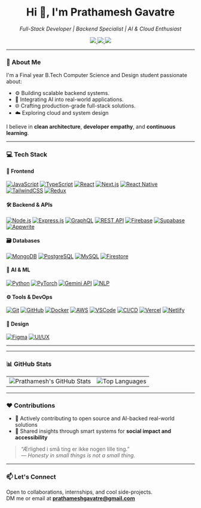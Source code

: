 <h1 align="center">Hi 👋, I'm Prathamesh Gavatre</h1>
<p align="center">
  <em>Full-Stack Developer | Backend Specialist | AI & Cloud Enthusiast</em>
</p>

<p align="center">
  <a href="https://prathameshgavatre.vercel.app/" target="_blank">
    <img src="https://img.shields.io/badge/Portfolio-%23000000.svg?style=flat-square&logo=vercel&logoColor=white" />
  </a>
  <a href="mailto:prathameshgavatre@gmail.com">
    <img src="https://img.shields.io/badge/Email-%23D14836.svg?style=flat-square&logo=gmail&logoColor=white" />
  </a>
  <a href="https://www.linkedin.com/in/prathamesh-gavatre-8362b9271/" target="_blank">
    <img src="https://img.shields.io/badge/LinkedIn-%230077B5.svg?style=flat-square&logo=linkedin&logoColor=white" />
  </a>
</p>

---

### 🧠 About Me

I'm a Final year B.Tech Computer Science and Design student passionate about:

- ⚙️ Building scalable backend systems.
- 🤖 Integrating AI into real-world applications.
- 🌐 Crafting production-grade full-stack solutions.
- ☁️ Exploring cloud and system design

I believe in **clean architecture**, **developer empathy**, and **continuous learning**.

---

### 💻 Tech Stack

#### 🧩 Frontend
[![JavaScript](https://img.shields.io/badge/-JavaScript-F7DF1E?style=for-the-badge&logo=javascript&logoColor=000)](https://developer.mozilla.org/en-US/docs/Web/JavaScript)
[![TypeScript](https://img.shields.io/badge/-TypeScript-3178C6?style=for-the-badge&logo=typescript&logoColor=white)](https://www.typescriptlang.org/)
[![React](https://img.shields.io/badge/-React-20232A?style=for-the-badge&logo=react&logoColor=61DAFB)](https://reactjs.org/)
[![Next.js](https://img.shields.io/badge/-Next.js-000?style=for-the-badge&logo=nextdotjs&logoColor=white)](https://nextjs.org/)
[![React Native](https://img.shields.io/badge/-React_Native-20232A?style=for-the-badge&logo=react&logoColor=61DAFB)](https://reactnative.dev/)
[![TailwindCSS](https://img.shields.io/badge/-TailwindCSS-38B2AC?style=for-the-badge&logo=tailwind-css&logoColor=white)](https://tailwindcss.com/)
[![Redux](https://img.shields.io/badge/-Redux-764ABC?style=for-the-badge&logo=redux&logoColor=white)](https://redux.js.org/)

#### 🛠 Backend & APIs
[![Node.js](https://img.shields.io/badge/-Node.js-339933?style=for-the-badge&logo=nodedotjs&logoColor=white)](https://nodejs.org/)
[![Express.js](https://img.shields.io/badge/-Express.js-000?style=for-the-badge&logo=express&logoColor=white)](https://expressjs.com/)
[![GraphQL](https://img.shields.io/badge/-GraphQL-E10098?style=for-the-badge&logo=graphql&logoColor=white)](https://graphql.org/)
[![REST API](https://img.shields.io/badge/-REST_API-FF6F00?style=for-the-badge&logo=api&logoColor=white)](https://restfulapi.net/)
[![Firebase](https://img.shields.io/badge/-Firebase-FFCA28?style=for-the-badge&logo=firebase&logoColor=black)](https://firebase.google.com/)
[![Supabase](https://img.shields.io/badge/Supabase-3ECF8E?style=for-the-badge&logo=supabase&logoColor=white)](https://supabase.com/)
[![Appwrite](https://img.shields.io/badge/-Appwrite-F02E65?style=for-the-badge&logo=appwrite&logoColor=white)](https://appwrite.io/)

#### 🗃 Databases
[![MongoDB](https://img.shields.io/badge/-MongoDB-4EA94B?style=for-the-badge&logo=mongodb&logoColor=white)](https://www.mongodb.com/)
[![PostgreSQL](https://img.shields.io/badge/-PostgreSQL-316192?style=for-the-badge&logo=postgresql&logoColor=white)](https://www.postgresql.org/)
[![MySQL](https://img.shields.io/badge/-MySQL-00758F?style=for-the-badge&logo=mysql&logoColor=white)](https://www.mysql.com/)
[![Firestore](https://img.shields.io/badge/-Firestore-FF6F00?style=for-the-badge&logo=google-cloud&logoColor=white)](https://firebase.google.com/docs/firestore)

#### 🧠 AI & ML
[![Python](https://img.shields.io/badge/-Python-3776AB?style=for-the-badge&logo=python&logoColor=white)](https://www.python.org/)
[![PyTorch](https://img.shields.io/badge/-PyTorch-EE4C2C?style=for-the-badge&logo=pytorch&logoColor=white)](https://pytorch.org/)
[![Gemini API](https://img.shields.io/badge/-Gemini_API-4285F4?style=for-the-badge&logo=google&logoColor=white)](https://deepmind.google/technologies/gemini/)
[![NLP](https://img.shields.io/badge/-NLP-9C27B0?style=for-the-badge&logo=ai&logoColor=white)](https://en.wikipedia.org/wiki/Natural_language_processing)

#### ⚙️ Tools & DevOps
[![Git](https://img.shields.io/badge/-Git-F05032?style=for-the-badge&logo=git&logoColor=white)](https://git-scm.com/)
[![GitHub](https://img.shields.io/badge/-GitHub-181717?style=for-the-badge&logo=github&logoColor=white)](https://github.com/)
[![Docker](https://img.shields.io/badge/-Docker-2496ED?style=for-the-badge&logo=docker&logoColor=white)](https://www.docker.com/)
[![AWS](https://img.shields.io/badge/-AWS-232F3E?style=for-the-badge&logo=amazonaws&logoColor=white)](https://aws.amazon.com/)
[![VSCode](https://img.shields.io/badge/-VSCode-007ACC?style=for-the-badge&logo=visual-studio-code&logoColor=white)](https://code.visualstudio.com/)
[![CI/CD](https://img.shields.io/badge/-CI/CD-0A0A0A?style=for-the-badge&logo=githubactions&logoColor=white)](https://en.wikipedia.org/wiki/CI/CD)
[![Vercel](https://img.shields.io/badge/-Vercel-000000?style=for-the-badge&logo=vercel&logoColor=white)](https://vercel.com/)
[![Netlify](https://img.shields.io/badge/-Netlify-00C7B7?style=for-the-badge&logo=netlify&logoColor=white)](https://www.netlify.com/)

#### 🎨 Design
[![Figma](https://img.shields.io/badge/-Figma-F24E1E?style=for-the-badge&logo=figma&logoColor=white)](https://figma.com/)
[![UI/UX](https://img.shields.io/badge/-UI/UX-FF4081?style=for-the-badge&logo=figma&logoColor=white)](https://uxdesign.cc/)

---
<!-- 
### 🌍 Open Source Contributions

#### 📦 [react-native-document-picker #823](https://github.com/react-native-documents/document-picker/pull/823)
> 🛠️ *Fixed Android's long-term access directory picker response*  
> ✅ *Merged by [`@vonovak`](https://github.com/vonovak)* — 3 commits from **`OldStager01`** to `main`  
> 📈 <img src="https://img.shields.io/npm/dw/@react-native-documents/picker?label=Weekly%20Downloads&style=flat-square&color=brightgreen" alt="NPM Weekly Downloads" />

---

### 🚀 Featured Projects

- 🔐 [Secure Banking Service App](https://github.com/OldStager01/vyom_ext_union_bank)  
  Built with **offline biometric auth**, SLAs & automation using Next.js + PostgreSQL.

- 🎓 Classroom Monitoring System **(Copyrighted)**  
  Real-time AI-based skill training monitoring platform using **PyTorch + MERN**.

- 🌳 [Tree Plantation System](https://github.com/OldStager01/Tree-Plantation)  
  40+ REST APIs, weather-based automation, chatbot via **Gemini API**.

- 🛠 [ForgeFolio - Portfolio Builder](https://github.com/OldStager01/ForgeFolio-Portfolio_Builder)  
  Powerful portfolio site generator using **React + Node.js + Rate Limiting**.

Explore more 🔗 [@OldStager01](https://github.com/OldStager01?tab=repositories)

---

### 🏆 Highlights

- 🥇 **Smart India Hackathon 2024 – Winner** 
- 📃 **AWS Cloud Certified · Google Cloud Study Jam · NPTEL C++**
- 🥇 **iDEA Hackathon 2025 – Finalist** 
- ⚔️ **Code-e-Fiesta, Code Relay, Web Battles – Top Rankings**   -->

---
### 📊 GitHub Stats

<table>
  <tr>
    <td>
      <img src="https://github-readme-stats.vercel.app/api?username=OldStager01&show_icons=true&theme=radical" alt="Prathamesh's GitHub Stats" />
    </td>
    <td>
      <img src="https://github-readme-stats.vercel.app/api/top-langs/?username=OldStager01&layout=compact&theme=radical" alt="Top Languages" />
    </td>
  </tr>
</table>

---

### ❤️ Contributions

- 🧩 Actively contributing to open source and AI-backed real-world solutions
- 🧠 Shared insights through smart systems for **social impact and accessibility**

> “Ærlighed i små ting er ikke nogen lille ting.”  
> <em>— Honesty in small things is not a small thing.</em>

---

### 📫 Let's Connect

Open to collaborations, internships, and cool side-projects.  
DM me or email at **prathameshgavatre@gmail.com**


